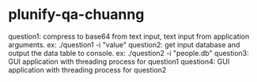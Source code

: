 # plunify-qa-chuanng
question1: compress to base64 from text input, text input from application arguments. ex: ./question1 -i "value"
question2: get input database and output the data table to console. ex: ./question2 -i "people.db"
question3: GUI application with threading process for question1
question4: GUI application with threading process for question2
